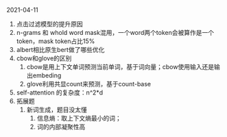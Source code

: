 2021-04-11

1. 点击过滤模型的提升原因
2. n-grams 和 whold word mask混用，一个word两个token会被算作是一个token，mask token占比15%
3. albert相比原生bert做了哪些优化
4. cbow和glove的区别
   1. cbow是用上下文单词预测当前单词，基于词向量；cbow使用输入还是输出embeding
   2. glove利用共显count来预测，基于count-base
5. self-attention 的复杂度：n^2*d
6. 拓展题
   1. 新词生成，题目没太懂
      1. 信息熵：取上下文熵最小的词；
      2. 词的内部凝聚性高